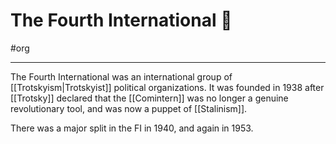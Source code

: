 # The Fourth International 🚩
#org 

---
The Fourth International was an international group of [[Trotskyism|Trotskyist]] political organizations. It was founded in 1938 after [[Trotsky]] declared that the [[Comintern]] was no longer a genuine revolutionary tool, and was now a puppet of [[Stalinism]]. 

There was a major split in the FI in 1940, and again in 1953.